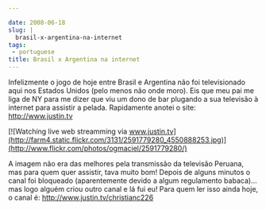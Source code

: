 ```yaml
---

date: 2008-06-18
slug: |
  brasil-x-argentina-na-internet
tags:
 - portuguese
title: Brasil x Argentina na internet
---
```


Infelizmente o jogo de hoje entre Brasil e Argentina não foi
televisionado aqui nos Estados Unidos (pelo menos não onde moro). Eis
que meu pai me liga de NY para me dizer que viu um dono de bar plugando
a sua televisão à internet para assistir a pelada. Rapidamente anotei o
site: <http://www.justin.tv>

[![Watching live web streamming via
www.justin.tv](http://farm4.static.flickr.com/3131/2591779280_4550888253.jpg)](http://www.flickr.com/photos/ogmaciel/2591779280/)

A imagem não era das melhores pela transmissão da televisão Peruana, mas
para quem quer assistir, tava muito bom! Depois de alguns minutos o
canal foi bloqueado (aparentemente devido a algum regulamento babaca)...
mas logo alguém criou outro canal e lá fui eu! Para quem ler isso ainda
hoje, o canal é: <http://www.justin.tv/christianc226>
